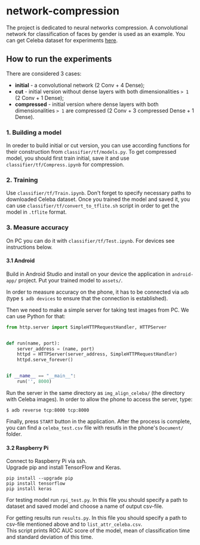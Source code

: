 # network-compression

The project is dedicated to neural networks compression. A convolutional network for classification of faces by gender is used as an example. You can get Celeba dataset for experiments [here](https://www.kaggle.com/jessicali9530/celeba-dataset).

## How to run the experiments
There are considered 3 cases:
* **initial** - a convolutional network (2 Conv + 4 Dense);
* **cut** - initial version without dense layers with both dimensionalities `> 1` (2 Conv + 1 Dense);
* **compressed** - initial version where dense layers with both dimensionalities `> 1` are compressed (2 Conv + 3 compressed Dense + 1 Dense).

### 1. Building a model
In oreder to build initial or cut version, you can use according functions for their construction from `classifier/tf/models.py`. To get compressed model, you should first train initial, save it and use `classifier/tf/Compress.ipynb` for compression.

### 2. Training
Use `classifier/tf/Train.ipynb`. Don't forget to specify necessary paths to downloaded Celeba dataset. Once you trained the model and saved it, you can use `classifier/tf/convert_to_tflite.sh` script in order to get the model in `.tflite` format.

### 3. Measure accuracy
On PC you can do it with `classifier/tf/Test.ipynb`. For devices see instructions below.

#### 3.1 Android
Build in Android Studio and install on your device the application in `android-app/` project. Put your trained model to `assets/`.

In order to measure accuracy on the phone, it has to be connected via `adb` (type `$ adb devices` to ensure that the connection is established).

Then we need to make a simple server for taking test images from PC. We can use Python for that:
```python
from http.server import SimpleHTTPRequestHandler, HTTPServer


def run(name, port):
    server_address = (name, port)
    httpd = HTTPServer(server_address, SimpleHTTPRequestHandler)
    httpd.serve_forever()


if __name__ == "__main__":
    run('', 8000)
```
Run the server in the same directory as `img_align_celeba/` (the directory with Celeba images). In order to allow the phone to access the server, type:
```shell
$ adb reverse tcp:8000 tcp:8000
```
Finally, press `START` button in the application. After the process is complete, you can find a `celeba_test.csv` file with resutls in the phone's `Document/` folder.

#### 3.2 Raspberry Pi  
Connect to Raspberry Pi via ssh.  
Upgrade pip and install TensorFlow and Keras.  
```
pip install --upgrade pip  
pip install tensorflow
pip install keras
```  

For testing model run `rpi_test.py`. In this file you should specify a path to dataset and saved model and choose a name of output csv-file.  

For getting results run `results.py`. In this file you should specify a path to csv-file mentioned above and to `list_attr_celeba.csv`.  
This script prints ROC AUC score of the model, mean of classification time and standard deviation of this time.
